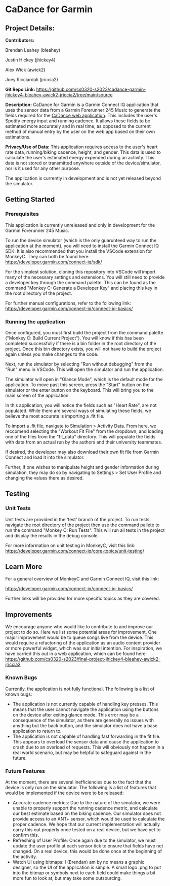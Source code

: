 # CaDance for Garmin

## Project Details:

**Contributors:**

Brendan Leahey (bleahey)

Justin Hickey (jhickey4)

Alex Wick (awick2)

Joey Ricciarduli (jriccia2)

**Git Repo Link:**
https://github.com/cs0320-s2023/cadance-garmin-jhickey4-bleahey-awick2-jriccia2/tree/main/source

**Description:**
CaDance for Garmin is a Garmin Connect IQ application that uses the sensor data
from a Garmin Forerunner 245 Music to generate the fields required for the
[CaDance web application](https://github.com/cs0320-s2023/final-project-jhickey4-bleahey-awick2-jriccia2). 
This includes the user's Spotify energy input and running cadence. It allows these fields to be estimated
more accurately and in real time, as opposed to the current method of manual entry by the user on the
web app based on their own estimations.

**Privacy/Use of Data:**
This application requires access to the user's heart rate data, running/biking
cadence, height, and gender. This data is used to calculate the user's
estimated energy expended during an activity. This data is not stored or
transmitted anywhere outside of the device/simulator, nor is it used for any other
purpose.

The application is currently in development and is not yet released
beyond the simulator.

## Getting Started

### Prerequisites

This application is currently unreleased and only in development for the
Garmin Forerunner 245 Music.

To run the device simulator (which is the only guarunteed way to run the
application at the moment), you will need to install the Garmin Connect IQ SDK.
It is also recommended that you install the VSCode extension for MonkeyC.
They can both be found here:
https://developer.garmin.com/connect-iq/sdk/

For the simplest solution, cloning this repository into VSCode will import many
of the necessary settings and extensions. You will still need to provide a
developer key through the command palette. This can be found as the command
"Monkey C: Generate a Developer Key" and placing this key in the root directory
of the project.

For further manual configurations, refer to the following link:
https://developer.garmin.com/connect-iq/connect-iq-basics/

### Running the application

Once configured, you must first build the project from the command palette
("Monkey C: Build Current Project"). You will know if this has been completed
successfully if there is a bin folder in the root directory of the project. Once
this bin directory exists, you will not have to build the project again unless
you make changes to the code.

Next, run the simulator by selecting "Run without debugging"
from the "Run" menu in VSCode. This will open the simulator and run the
application.

The simulator will open in "Glance Mode", which is the default mode for the
application. To move past this screen, press the "Start" button on the simulator
or the enter button on the keyboard. This will bring you to the main screen of
the application.

In this application, you will notice the fields such as "Heart Rate", are
not populated. While there are several ways of simulating these fields, we
believe the most accurate is importing a .fit file.

To import a .fit file, navigate to Simulation > Activity Data. From here, we
reccomend selecting the "Workout Fit File" from the dropdown, and loading one of
the files from the "fit_data" directory. This will populate the fields with
data from an actual run by the authors and their university teammates.

If desired, the developer may also download their own fit file from Garmin
Connect and load it into the simulator.

Further, if one wishes to manipulate height and gender information during
simulation, they may do so by navigating to Settings > Set User Profile and
changing the values there as desired.

## Testing

### Unit Tests

Unit tests are provided in the 'test' branch of the project. To run tests,
navigate the root directory of the project then use the command pallete to run
the command "Monkey C: Run Tests". This will run all tests in the project and
display the results in the debug console.

For more information on unit testing in MonkeyC, visit this link:
https://developer.garmin.com/connect-iq/core-topics/unit-testing/

## Learn More

For a general overview of MonkeyC and Garmin Connect IQ, visit this link:

https://developer.garmin.com/connect-iq/connect-iq-basics/

Further links will be provided for more specific topics as they are covered.

## Improvements

We encourage anyone who would like to contribute to and improve our project to
do so. Here we list some potential areas for improvement. One major improvement
would be to queue songs live from the device. This would require a refactoring
of the application as an audio content provider or more powerful widget, which
was our initial intention. For inspiration, we have carried this out in a web
application, which can be found here:
https://github.com/cs0320-s2023/final-project-jhickey4-bleahey-awick2-jriccia2

### Known Bugs

Currently, the application is not fully functional. The following is a list of
known bugs:

- The application is not currently capable of handling key presses. This means
  that the user cannot navigate the application using the buttons on the device
  after exiting glance mode.
  This error may be a consequence of the simulator, as there are generally no
  issues with anything but the back button, and the simulator does not have a
  base application to return to.
- The application is not capable of handling fast forwarding in the fit file.
  This appears to overload the sensor data and cause the application to crash
  due to an overload of requests. This will obviously not happen in a real
  world scenario, but may be helpful to safeguard against in the future.

### Future Features

At the moment, there are several inefficiencies due to the fact that the device
is only run on the simulator. The following is a list of features that would be
implemented if the device were to be released:

- Accurate cadence metrics: Due to the nature of the simulator, we were unable
  to properly support the running cadence metric, and calculate our best
  estimate based on the biking cadence. Our simulator does not provide access
  to an ANT+ sensor, which would be used to calculate the proper cadence. We hope
  that our current implementation will actually carry this out properly once
  tested on a real device, but we have yet to confirm this.
- Refreshing of User Profile: Once again due to the simulator, we must update
  the user profile at each sensor tick to ensure that fields have not changed.
  On a real device, this would be done once at the beginning of the activity.
- Watch UI using bitmaps: I (Brendan) am by no means a graphic designer, so the
  UI of the application is simple. A small logo .png to put into the
  bitmap or symbols next to each field could make things a bit more fun to look
  at, but may take some outsourcing.
